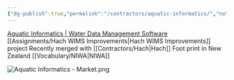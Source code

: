 ```yaml
---
{"dg-publish":true,"permalink":"/contractors/aquatic-informatics/","noteIcon":"","created":"2025-05-20T10:31:25.204-05:00"}
---
```


[Aquatic Informatics | Water Data Management Software](https://aquaticinformatics.com/)
[[Assignments/Hach WIMS Improvements\|Hach WIMS Improvements]] project
Recently merged with [[Contractors/Hach\|Hach]]
Foot print in New Zealand [[Vocabulary/NIWA\|NIWA]]

![Aquatic Informatics - Market.png](/img/user/Secondary/Images/Aquatic%20Informatics%20-%20Market.png)